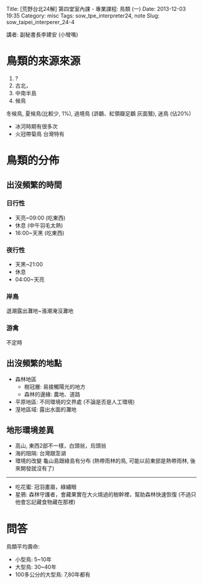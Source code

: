 Title: [荒野台北24解] 第四堂室內課 - 專業課程: 鳥類 (一)
Date: 2013-12-03 19:35
Category: misc
Tags: sow_tpe_interpreter24, note
Slug: sow_taipei_interperer_24-4

講者: 副秘書長李建安 (小彎嘴)

# 鳥類的來源來源
1. ?
2. 古北，
3. 中南半島
4. 候鳥

冬候鳥, 夏候鳥(比較少, 1%), 過境鳥 (滸鷸、紅領瓣足鷸 灰面鷲), 迷鳥 (佔20%)

* 冰河時期有很多次
* 火冠帶菊鳥 台灣特有


# 鳥類的分佈
## 出沒頻繁的時間
### 日行性
- 天亮~09:00 (吃東西)
- 休息 (中午羽毛太熱)
- 16:00~天黑 (吃東西)

### 夜行性
- 天黑~21:00
- 休息
- 04:00~天亮

### 岸鳥
退潮露出灘地~漲潮淹沒灘地

### 游禽
不定時

## 出沒頻繁的地點

* 森林地區
    * 樹冠層: 易接觸陽光的地方
    * 森林的邊緣: 農地、道路
* 平原地區: 不同環境的交界處 (不論是否是人工環境)
* 溼地區域: 露出水面的灘地

## 地形環境差異

* 高山, 東西2部不一樣，白頭翁，烏頭翁
* 海的阻隔: 台灣跟澎湖
* 環境的改變 龜山島跟綠島有分布 (熱帶雨林的鳥, 可能以前東部是熱帶雨林, 後來開發就沒有了)

---
* 吃花蜜: 冠羽畫眉，綠繡眼
* 星鴉: 森林守護者，會藏果實在大火燒過的樹幹裡，幫助森林快速恢復 (不過只他會忘記藏食物藏在那裡)

# 問答

鳥類平均壽命:

* 小型鳥: 5~10年
* 大型鳥: 30~40年
* 100多公分的大型鳥: 7,80年都有
